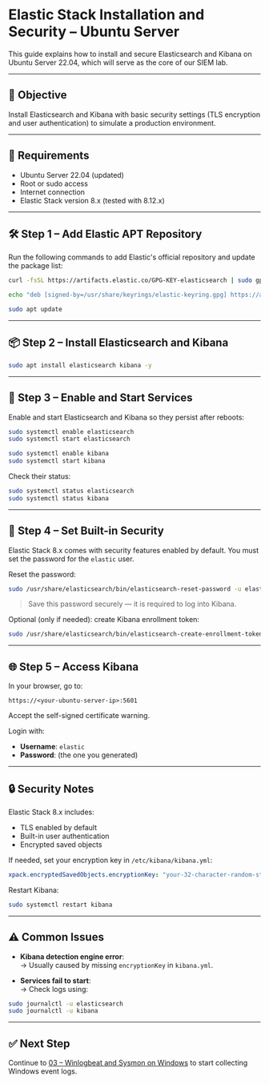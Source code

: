 # Elastic Stack Installation and Security – Ubuntu Server

This guide explains how to install and secure Elasticsearch and Kibana on Ubuntu Server 22.04, which will serve as the core of our SIEM lab.

---

## 🎯 Objective

Install Elasticsearch and Kibana with basic security settings (TLS encryption and user authentication) to simulate a production environment.

---

## 🧰 Requirements

- Ubuntu Server 22.04 (updated)
- Root or sudo access
- Internet connection
- Elastic Stack version 8.x (tested with 8.12.x)

---

## 🛠️ Step 1 – Add Elastic APT Repository

Run the following commands to add Elastic's official repository and update the package list:

```bash
curl -fsSL https://artifacts.elastic.co/GPG-KEY-elasticsearch | sudo gpg --dearmor -o /usr/share/keyrings/elastic-keyring.gpg

echo "deb [signed-by=/usr/share/keyrings/elastic-keyring.gpg] https://artifacts.elastic.co/packages/8.x/apt stable main" | sudo tee /etc/apt/sources.list.d/elastic-8.x.list

sudo apt update
```

---

## 📦 Step 2 – Install Elasticsearch and Kibana

```bash
sudo apt install elasticsearch kibana -y
```

---

## 🔧 Step 3 – Enable and Start Services

Enable and start Elasticsearch and Kibana so they persist after reboots:

```bash
sudo systemctl enable elasticsearch
sudo systemctl start elasticsearch

sudo systemctl enable kibana
sudo systemctl start kibana
```

Check their status:

```bash
sudo systemctl status elasticsearch
sudo systemctl status kibana
```

---

## 🔐 Step 4 – Set Built-in Security

Elastic Stack 8.x comes with security features enabled by default. You must set the password for the `elastic` user.

Reset the password:

```bash
sudo /usr/share/elasticsearch/bin/elasticsearch-reset-password -u elastic
```

> Save this password securely — it is required to log into Kibana.

Optional (only if needed): create Kibana enrollment token:

```bash
sudo /usr/share/elasticsearch/bin/elasticsearch-create-enrollment-token -s kibana
```

---

## 🌐 Step 5 – Access Kibana

In your browser, go to:

```
https://<your-ubuntu-server-ip>:5601
```

Accept the self-signed certificate warning.

Login with:
- **Username**: `elastic`
- **Password**: (the one you generated)

---

## 🔒 Security Notes

Elastic Stack 8.x includes:
- TLS enabled by default
- Built-in user authentication
- Encrypted saved objects

If needed, set your encryption key in `/etc/kibana/kibana.yml`:

```yaml
xpack.encryptedSavedObjects.encryptionKey: "your-32-character-random-string"
```

Restart Kibana:

```bash
sudo systemctl restart kibana
```

---

## ⚠️ Common Issues

- **Kibana detection engine error**:  
  → Usually caused by missing `encryptionKey` in `kibana.yml`.

- **Services fail to start**:  
  → Check logs using:

```bash
sudo journalctl -u elasticsearch
sudo journalctl -u kibana
```

---

## ✅ Next Step

Continue to [03 – Winlogbeat and Sysmon on Windows](03-winlogbeat-sysmon.md) to start collecting Windows event logs.
